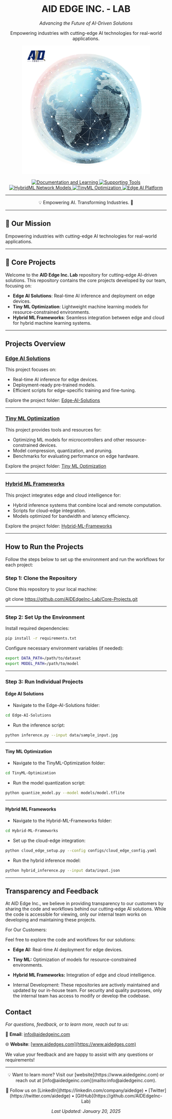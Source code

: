 <h1 align="center">AID EDGE INC. - LAB</h1>
<p align="center"><i>Advancing the Future of AI-Driven Solutions</i></p>

<p align="center">
  Empowering industries with cutting-edge AI technologies for real-world applications.
</p>



<p align="center">
  <img src="AEI-Lab-Image1.png" alt="AID Edge Inc. Logo" height="400"/>
</p>



<p align="center">
  <a href="https://github.com/AIDEdgeInc-Lab/Documentation-and-Learning">
    <img src="https://img.shields.io/badge/Documentation%20and%20Learning-Pastel%20Lavender?style=for-the-badge&color=E6E6FA" alt="Documentation and Learning" title="Learn about AI concepts and tools">
  </a>
  <a href="https://github.com/AIDEdgeInc-Lab/Supporting-Tools">
    <img src="https://img.shields.io/badge/Supporting%20Tools-Pastel%20Sky%20Blue?style=for-the-badge&color=CCE7FF" alt="Supporting Tools" title="Explore tools and resources to accelerate AI development">
  </a>
  <a href="https://github.com/AIDEdgeInc-Lab/HybridML-Network-Models">
    <img src="https://img.shields.io/badge/HybridML%20Network%20Models-Pastel%20Mint?style=for-the-badge&color=CCFFE5" alt="HybridML Network Models" title="Discover frameworks for hybrid AI models">
  </a>
  <a href="https://github.com/AIDEdgeInc-Lab/TinyML-Optimization">
    <img src="https://img.shields.io/badge/TinyML%20Optimization-Pastel%20Peach?style=for-the-badge&color=FFE5CC" alt="TinyML Optimization" title="Learn about lightweight models for edge devices">
  </a>
  <a href="https://github.com/AIDEdgeInc-Lab/Edge-AI-Platform">
    <img src="https://img.shields.io/badge/Edge%20AI%20Platform-Pastel%20Gray?style=for-the-badge&color=F0F0F0" alt="Edge AI Platform" title="Discover solutions for edge AI deployment">
  </a>
</p>



---

<p align="center">💡 Empowering AI. Transforming Industries. 🚀</p>

---



## 🚀 Our Mission

Empowering industries with cutting-edge AI technologies for real-world applications.

---

## 🌟 Core Projects

Welcome to the **AID Edge Inc. Lab** repository for cutting-edge AI-driven solutions. This repository contains the core projects developed by our team, focusing on:

- **Edge AI Solutions**: Real-time AI inference and deployment on edge devices.
- **Tiny ML Optimization**: Lightweight machine learning models for resource-constrained environments.
- **Hybrid ML Frameworks**: Seamless integration between edge and cloud for hybrid machine learning systems.



---

## Projects Overview

### [Edge AI Solutions](Edge-AI-Solutions/README.md)
This project focuses on:
- Real-time AI inference for edge devices.
- Deployment-ready pre-trained models.
- Efficient scripts for edge-specific training and fine-tuning.

Explore the project folder: [Edge-AI-Solutions](Edge-AI-Solutions/)

---


### [Tiny ML Optimization](TinyML-Optimization/README.md)
This project provides tools and resources for:
- Optimizing ML models for microcontrollers and other resource-constrained devices.
- Model compression, quantization, and pruning.
- Benchmarks for evaluating performance on edge hardware.

Explore the project folder: [Tiny ML Optimization](Tiny%20ML%20Optimization/)


---

### [Hybrid ML Frameworks](Hybrid-ML-Frameworks/README.md)
This project integrates edge and cloud intelligence for:
- Hybrid inference systems that combine local and remote computation.
- Scripts for cloud-edge integration.
- Models optimized for bandwidth and latency efficiency.

Explore the project folder: [Hybrid-ML-Frameworks](Hybrid-ML-Frameworks/)



---

## How to Run the Projects

Follow the steps below to set up the environment and run the workflows for each project:


### Step 1: Clone the Repository
Clone this repository to your local machine:

git clone https://github.com/AIDEdgeInc-Lab/Core-Projects.git


---

### Step 2: Set Up the Environment

Install required dependencies:

```bash
pip install -r requirements.txt
```

Configure necessary environment variables (if needed):
```bash
export DATA_PATH=/path/to/dataset
export MODEL_PATH=/path/to/model
```


---

### Step 3: Run Individual Projects

#### Edge AI Solutions

- Navigate to the Edge-AI-Solutions folder:

```bash
cd Edge-AI-Solutions
```
- Run the inference script:

```bash
python inference.py --input data/sample_input.jpg
```
---
#### Tiny ML Optimization

- Navigate to the TinyML-Optimization folder:

```bash
cd TinyML-Optimization
```

- Run the model quantization script:

```bash
python quantize_model.py --model models/model.tflite
```
---
#### Hybrid ML Frameworks

- Navigate to the Hybrid-ML-Frameworks folder:

```bash
cd Hybrid-ML-Frameworks
```

- Set up the cloud-edge integration:

```bash
python cloud_edge_setup.py --config configs/cloud_edge_config.yaml
```

- Run the hybrid inference model:

```bash
python hybrid_inference.py --input data/input.json
```


---

## Transparency and Feedback

At AID Edge Inc., we believe in providing transparency to our customers by sharing the code and workflows behind our cutting-edge AI solutions. While the code is accessible for viewing, only our internal team works on developing and maintaining these projects.

For Our Customers:

Feel free to explore the code and workflows for our solutions:
- **Edge AI:** Real-time AI deployment for edge devices.
- **Tiny ML:** Optimization of models for resource-constrained environments.
- **Hybrid ML Frameworks:** Integration of edge and cloud intelligence.

- Internal Development:
These repositories are actively maintained and updated by our in-house team. For security and quality purposes, only the internal team has access to modify or develop the codebase.


## Contact

_For questions, feedback, or to learn more, reach out to us:_

  📧 **Email**: [info@aidedgeinc.com](mailto:info@aidedgeinc.com)
  
  🌐 **Website**: [www.aidedges.com](https://www.aidedges.com)



We value your feedback and are happy to assist with any questions or requirements!


---

<p align="center">
  💡 Want to learn more? Visit our [website](https://www.aidedgeinc.com) or reach out at [info@aidedgeinc.com](mailto:info@aidedgeinc.com).
</p>

<p align="center">
  🌟 Follow us on [LinkedIn](https://linkedin.com/company/aidedge) • [Twitter](https://twitter.com/aidedge) • [GitHub](https://github.com/AIDEdgeInc-Lab)
</p>

<p align="center">
  <i>Last Updated: January 20, 2025</i>
</p>


